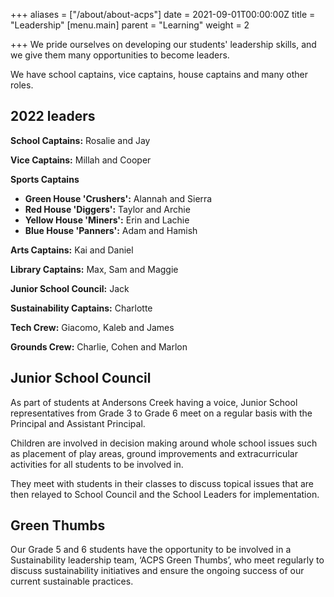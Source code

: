 +++
aliases = ["/about/about-acps"]
date = 2021-09-01T00:00:00Z
title = "Leadership"
[menu.main]
parent = "Learning"
weight = 2

+++
We pride ourselves on developing our students' leadership skills, and we give them many opportunities to become leaders.

We have school captains, vice captains, house captains and many other roles.

## 2022 leaders

**School Captains:** Rosalie and Jay

**Vice Captains:** Millah and Cooper

**Sports Captains**

* **Green House 'Crushers':** Alannah and Sierra
* **Red House 'Diggers':** Taylor and Archie
* **Yellow House 'Miners':** Erin and Lachie
* **Blue House 'Panners':** Adam and Hamish

**Arts Captains:** Kai and Daniel

**Library Captains:** Max, Sam and Maggie

**Junior School Council:** Jack

**Sustainability Captains:** Charlotte

**Tech Crew:** Giacomo, Kaleb and James

**Grounds Crew:** Charlie, Cohen and Marlon

## Junior School Council

As part of students at Andersons Creek having a voice, Junior School representatives from Grade 3 to Grade 6 meet on a regular basis with the Principal and Assistant Principal.

Children are involved in decision making around whole school issues such as placement of play areas, ground improvements and extracurricular activities for all students to be involved in.

They meet with students in their classes to discuss topical issues that are then relayed to School Council and the School Leaders for implementation.

## Green Thumbs

Our Grade 5 and 6 students have the opportunity to be involved in a Sustainability leadership team, ‘ACPS Green Thumbs’, who meet regularly to discuss sustainability initiatives and ensure the ongoing success of our current sustainable practices.